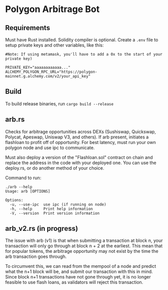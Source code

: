 # Polygon Arbitrage Bot

## Requirements

Must have Rust installed. Solidity compiler is optional.
Create a `.env` file to setup private keys and other variables, like this:

    #Note: If using metamask, you'll have to add a 0x to the start of your private key)

    PRIVATE_KEY="aaaaaaaaaaaa..."
    ALCHEMY_POLYGON_RPC_URL="https://polygon-mainnet.g.alchemy.com/v2/your_api_key"

## Build

To build release binaries, run `cargo build --release`

## arb.rs

Checks for arbitrage opportunities across DEXs (Sushiswap, Quickswap, Polycat, Apeswap, Uniswap V3, and others). If arb present, initiates a flashloan to profit off of opportunity. For best latency, must run your own polygon node and use ipc to communicate.

Must also deploy a version of the "Flashloan.sol" contract on chain and replace the address in the code with your deployed one. You can use the deploy.rs, or do another method of your choice.

Command to run:

    ./arb --help
    Usage: arb [OPTIONS]

    Options:
      -u, --use-ipc  use ipc (if running on node)
      -h, --help     Print help information
      -V, --version  Print version information


## arb_v2.rs (in progress)

The issue with arb (v1) is that when submitting a transaction at block n, your transaction will only go through at block n + 2 at the earliest. This mean that for popular tokens, the arbitrage opportunity may not exist by the time the arb transaction goes through.

To circumvent this, we can read from the mempool of a node and predict what the n+1 block will be, and submit our transaction with this in mind. Since block n+1 transactions have not gone through yet, it is no longer feasible to use flash loans, as validators will reject this transaction.
